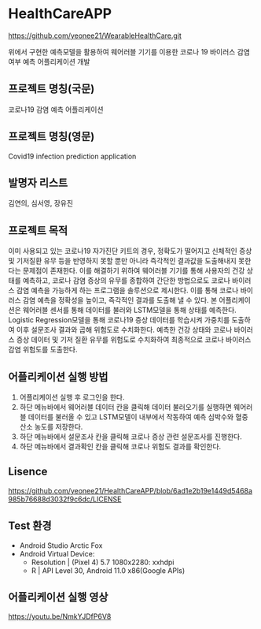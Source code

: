 # HealthCareAPP

https://github.com/yeonee21/WearableHealthCare.git 

위에서 구현한 예측모델을 활용하여 웨어러블 기기를 이용한 코로나 19 바이러스 감염 여부 예측 어플리케이션 개발

## 프로젝트 명칭(국문)
코로나19 감염 예측 어플리케이션

## 프로젝트 명칭(영문)
Covid19 infection prediction application

## 발명자 리스트
김연의, 심서영, 장유진

## 프로젝트 목적
이미 사용되고 있는 코로나19 자가진단 키트의 경우, 정확도가 떨어지고 신체적인 증상 및 기저질환 유무 등을 반영하지 못할 뿐만 아니라 즉각적인 결과값을 도출해내지 못한다는 문제점이 존재한다. 이를 해결하기 위하여 웨어러블 기기를 통해 사용자의 건강 상태를 예측하고, 코로나 감염 증상의 유무를 종합하여 간단한 방법으로도 코로나 바이러스 감염 예측을 가능하게 하는 프로그램을 솔루션으로 제시한다. 이를 통해 코로나 바이러스 감염 예측을 정확성을 높이고, 즉각적인 결과를 도출해 낼 수 있다.
본 어플리케이션은 웨어러블 센서를 통해 데이터를 불러와 LSTM모델을 통해 상태를 예측한다. Logistic Regression모델을 통해 코로나19 증상 데이터를 학습시켜 가중치를 도출하여 이후 설문조사 결과와 곱해 위험도로 수치화한다.
예측한 건강 상태와 코로나 바이러스 증상 데이터 및 기저 질환 유무를 위험도로 수치화하여 최종적으로 코로나 바이러스 감염 위험도를 도출한다.

## 어플리케이션 실행 방법
1. 어플리케이션 실행 후 로그인을 한다.
2. 하단 메뉴바에서 웨어러블 데이터 칸을 클릭해 데이터 불러오기를 실행하면 웨어러블 데이터를 불러올 수 있고 LSTM모델이 내부에서 작동하여 예측 심박수와 혈중 산소 농도를 저장한다.
3. 하단 메뉴바에서 설문조사 칸을 클릭해 코로나 증상 관련 설문조사를 진행한다.
4. 하단 메뉴바에서 결과확인 칸을 클릭해 코로나 위험도 결과를 확인한다.

## Lisence
https://github.com/yeonee21/HealthCareAPP/blob/6ad1e2b19e1449d5468a985b76688d3032f9c6dc/LICENSE


## Test 환경
-	Android Studio Arctic Fox 
- Android Virtual Device: 
    - Resolution | (Pixel 4) 5.7 1080x2280: xxhdpi
    - R | API Level 30, Android 11.0 x86(Google APIs)

## 어플리케이션 실행 영상
https://youtu.be/NmkYJDfP6V8


